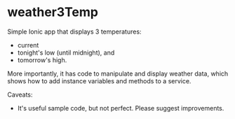 # weather3Temp
Simple Ionic app that displays 3 temperatures:
* current
* tonight's low (until midnight), and
* tomorrow's high.

More importantly, it has code to manipulate and display weather data,
which shows how to add instance variables and methods to a service.

Caveats:
* It's useful sample code, but not perfect.  Please suggest improvements.

